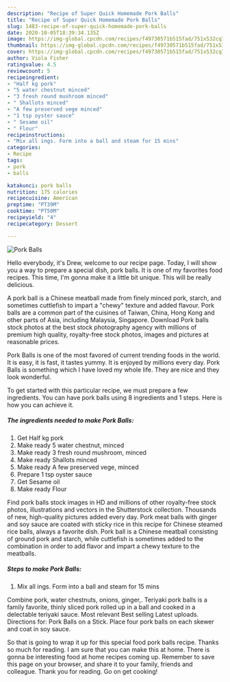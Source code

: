 ```yaml
---
description: "Recipe of Super Quick Homemade Pork Balls"
title: "Recipe of Super Quick Homemade Pork Balls"
slug: 1483-recipe-of-super-quick-homemade-pork-balls
date: 2020-10-05T18:39:34.135Z
image: https://img-global.cpcdn.com/recipes/f49730571b515fad/751x532cq70/pork-balls-recipe-main-photo.jpg
thumbnail: https://img-global.cpcdn.com/recipes/f49730571b515fad/751x532cq70/pork-balls-recipe-main-photo.jpg
cover: https://img-global.cpcdn.com/recipes/f49730571b515fad/751x532cq70/pork-balls-recipe-main-photo.jpg
author: Viola Fisher
ratingvalue: 4.5
reviewcount: 5
recipeingredient:
- "Half kg pork"
- "5 water chestnut minced"
- "3 fresh round mushroom minced"
- " Shallots minced"
- "A few preserved vege minced"
- "1 tsp oyster sauce"
- " Sesame oil"
- " Flour"
recipeinstructions:
- "Mix all ings. Form into a ball and steam for 15 mins"
categories:
- Recipe
tags:
- pork
- balls

katakunci: pork balls 
nutrition: 175 calories
recipecuisine: American
preptime: "PT39M"
cooktime: "PT50M"
recipeyield: "4"
recipecategory: Dessert

---
```



![Pork Balls](https://img-global.cpcdn.com/recipes/f49730571b515fad/751x532cq70/pork-balls-recipe-main-photo.jpg)

Hello everybody, it's Drew, welcome to our recipe page. Today, I will show you a way to prepare a special dish, pork balls. It is one of my favorites food recipes. This time, I'm gonna make it a little bit unique. This will be really delicious.

A pork ball is a Chinese meatball made from finely minced pork, starch, and sometimes cuttlefish to impart a &#34;chewy&#34; texture and added flavour. Pork balls are a common part of the cuisines of Taiwan, China, Hong Kong and other parts of Asia, including Malaysia, Singapore. Download Pork balls stock photos at the best stock photography agency with millions of premium high quality, royalty-free stock photos, images and pictures at reasonable prices.

Pork Balls is one of the most favored of current trending foods in the world. It is easy, it is fast, it tastes yummy. It is enjoyed by millions every day. Pork Balls is something which I have loved my whole life. They are nice and they look wonderful.


To get started with this particular recipe, we must prepare a few ingredients. You can have pork balls using 8 ingredients and 1 steps. Here is how you can achieve it.

<!--inarticleads1-->

##### The ingredients needed to make Pork Balls:

1. Get Half kg pork
1. Make ready 5 water chestnut, minced
1. Make ready 3 fresh round mushroom, minced
1. Make ready  Shallots minced
1. Make ready A few preserved vege, minced
1. Prepare 1 tsp oyster sauce
1. Get  Sesame oil
1. Make ready  Flour


Find pork balls stock images in HD and millions of other royalty-free stock photos, illustrations and vectors in the Shutterstock collection. Thousands of new, high-quality pictures added every day. Pork meat balls with ginger and soy sauce are coated with sticky rice in this recipe for Chinese steamed rice balls, always a favorite dish. Pork ball is a Chinese meatball consisting of ground pork and starch, while cuttlefish is sometimes added to the combination in order to add flavor and impart a chewy texture to the meatballs. 

<!--inarticleads2-->

##### Steps to make Pork Balls:

1. Mix all ings. Form into a ball and steam for 15 mins


Combine pork, water chestnuts, onions, ginger,. Teriyaki pork balls is a family favorite, thinly sliced pork rolled up in a ball and cooked in a delectable teriyaki sauce. Most relevant Best selling Latest uploads. Directions for: Pork Balls on a Stick. Place four pork balls on each skewer and coat in soy sauce. 

So that is going to wrap it up for this special food pork balls recipe. Thanks so much for reading. I am sure that you can make this at home. There is gonna be interesting food at home recipes coming up. Remember to save this page on your browser, and share it to your family, friends and colleague. Thank you for reading. Go on get cooking!
